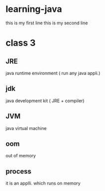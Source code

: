 # learning-java
this is my first line
this is my second line

# class 3
## JRE
java runtime environment ( run any java appli.)
## jdk
java development kit ( JRE + compiler)
## JVM
java virtual machine 
## oom
out of memory
## process
it is an applli. which runs on memory



